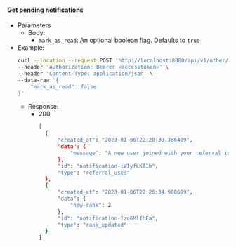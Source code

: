 #### Get pending notifications

- Parameters
  - Body:
    - `mark_as_read`: An optional boolean flag. Defaults to `true`
- Example:
    ```bash
    curl --location --request POST 'http://localhost:8080/api/v1/other/notifications' \
    --header 'Authorization: Bearer <accesstoken>' \
    --header 'Content-Type: application/json' \
    --data-raw '{
        "mark_as_read": false
    }'
    ```
  - Response:
    - 200
      ```bash
      [
        {
            "created_at": "2023-01-06T22:20:39.386409",
            "data": {
                "message": "A new user joined with your referral id!"
            },
            "id": "notification-iWIyfLKfIb",
            "type": "referral_used"
        },
        {
            "created_at": "2023-01-06T22:26:34.900609",
            "data": {
                "new-rank": 2
            },
            "id": "notification-IzoGMlIhEa",
            "type": "rank_updated"
        }
      ]
      ```
    